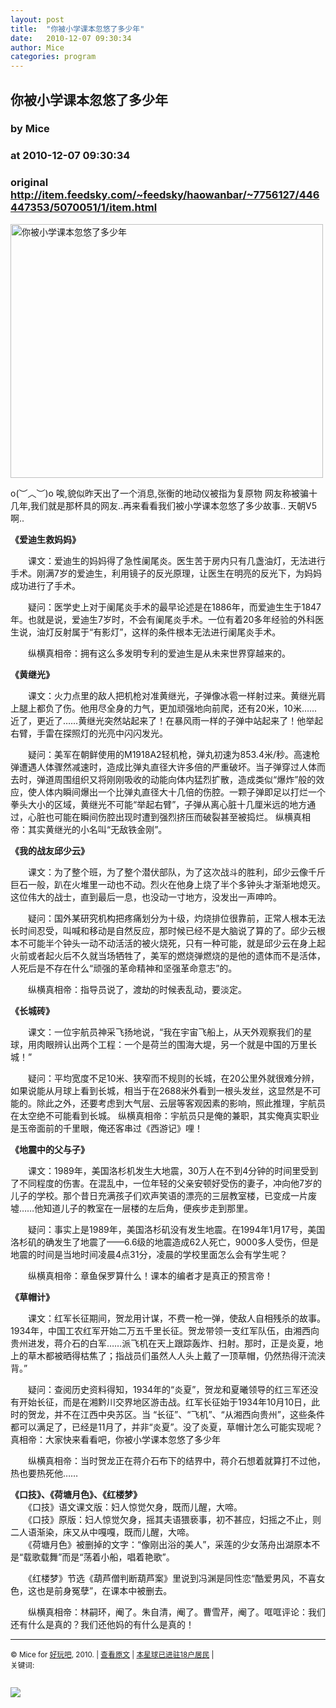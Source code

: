 ```yaml
---
layout: post
title:  "你被小学课本忽悠了多少年"
date:   2010-12-07 09:30:34
author: Mice
categories: program
---
```


## 你被小学课本忽悠了多少年
### by Mice
### at 2010-12-07 09:30:34
### original <http://item.feedsky.com/~feedsky/haowanbar/~7756127/446447353/5070051/1/item.html>

<p><a href="http://photo.9haow.cn/2010/12/07/huyou.jpg"><img src="http://photo.9haow.cn/2010/12/07/huyou.jpg" alt="你被小学课本忽悠了多少年 " width="500" height="406"></a></p>
<p>o(︶︿︶)o 唉,貌似昨天出了一个消息,张衡的地动仪被指为复原物 网友称被骗十几年,我们就是那杯具的网友..再来看看我们被小学课本忽悠了多少故事.. 天朝V5啊..</p>
<p><strong>《爱迪生救妈妈》</strong></p>
<p>　　课文：爱迪生的妈妈得了急性阑尾炎。医生苦于房内只有几盏油灯，无法进行手术。刚满7岁的爱迪生，利用镜子的反光原理，让医生在明亮的反光下，为妈妈成功进行了手术。</p>
<p>　　疑问：医学史上对于阑尾炎手术的最早论述是在1886年，而爱迪生生于1847年。也就是说，爱迪生7岁时，不会有阑尾炎手术。一位有着20多年经验的外科医生说，油灯反射属于“有影灯”，这样的条件根本无法进行阑尾炎手术。</p>
<p>　　纵横真相帝：拥有这么多发明专利的爱迪生是从未来世界穿越来的。</p>
<p><strong>《黄继光》</strong></p>
<p>　　课文：火力点里的敌人把机枪对准黄继光，子弹像冰雹一样射过来。黄继光肩上腿上都负了伤。他用尽全身的力气，更加顽强地向前爬，还有20米，10米……近了，更近了……黄继光突然站起来了！在暴风雨一样的子弹中站起来了！他举起右臂，手雷在探照灯的光亮中闪闪发光。</p>
<p>　　疑问：美军在朝鲜使用的M1918A2轻机枪，弹丸初速为853.4米/秒。高速枪弹遭遇人体骤然减速时，造成比弹丸直径大许多倍的严重破坏。当子弹穿过人体而去时，弹道周围组织又将刚刚吸收的动能向体内猛烈扩散，造成类似“爆炸”般的效应，使人体内瞬间爆出一个比弹丸直径大十几倍的伤腔。一颗子弹即足以打烂一个拳头大小的区域，黄继光不可能“举起右臂”，子弹从离心脏十几厘米远的地方通过，心脏也可能在瞬间伤腔出现时遭到强烈挤压而破裂甚至被捣烂。 纵横真相帝：其实黄继光的小名叫“无敌铁金刚”。</p>
<p><strong>《我的战友邱少云》</strong></p>
<p>　　课文：为了整个班，为了整个潜伏部队，为了这次战斗的胜利，邱少云像千斤巨石一般，趴在火堆里一动也不动。烈火在他身上烧了半个多钟头才渐渐地熄灭。这位伟大的战士，直到最后一息，也没动一寸地方，没发出一声呻吟。</p>
<p>　　疑问：国外某研究机构把疼痛划分为十级，灼烧排位很靠前，正常人根本无法长时间忍受，叫喊和移动是自然反应，那时候已经不是大脑说了算的了。邱少云根本不可能半个钟头一动不动活活的被火烧死，只有一种可能，就是邱少云在身上起火前或者起火后不久就当场牺牲了，美军的燃烧弹燃烧的是他的遗体而不是活体，人死后是不存在什么“顽强的革命精神和坚强革命意志”的。</p>
<p>　　纵横真相帝：指导员说了，渡劫的时候表乱动，要淡定。</p>
<p><strong>《长城砖》</strong></p>
<p>　　课文：一位宇航员神采飞扬地说，“我在宇宙飞船上，从天外观察我们的星球，用肉眼辨认出两个工程：一个是荷兰的围海大堤，另一个就是中国的万里长城！”</p>
<p>　　疑问：平均宽度不足10米、狭窄而不规则的长城，在20公里外就很难分辨，如果说能从月球上看到长城，相当于在2688米外看到一根头发丝，这显然是不可能的。除此之外，还要考虑到大气层、云层等客观因素的影响，照此推理，宇航员在太空绝不可能看到长城。 纵横真相帝：宇航员只是俺的兼职，其实俺真实职业是玉帝面前的千里眼，俺还客串过《西游记》哩！</p>
<p><strong>《地震中的父与子》</strong></p>
<p>　　课文：1989年，美国洛杉机发生大地震，30万人在不到4分钟的时间里受到了不同程度的伤害。在混乱中，一位年轻的父亲安顿好受伤的妻子，冲向他7岁的儿子的学校。那个昔日充满孩子们欢声笑语的漂亮的三层教室楼，已变成一片废墟……他知道儿子的教室在一层楼的左后角，便疾步走到那里。</p>
<p>　　疑问：事实上是1989年，美国洛杉矶没有发生地震。在1994年1月17号，美国洛杉矶的确发生了地震了——6.6级的地震造成62人死亡，9000多人受伤，但是地震的时间是当地时间凌晨4点31分，凌晨的学校里面怎么会有学生呢？</p>
<p>　　纵横真相帝：章鱼保罗算什么！课本的编者才是真正的预言帝！</p>
<p><strong>《草帽计》</strong></p>
<p>　　课文：红军长征期间，贺龙用计谋，不费一枪一弹，使敌人自相残杀的故事。1934年，中国工农红军开始二万五千里长征。贺龙带领一支红军队伍，由湘西向贵州进发，蒋介石的白军……派飞机在天上跟踪轰炸、扫射。那时，正是炎夏，地上的草木都被晒得枯焦了；指战员们虽然人人头上戴了一顶草帽，仍然热得汗流浃背。”</p>
<p>　　疑问：查阅历史资料得知，1934年的“炎夏”，贺龙和夏曦领导的红三军还没有开始长征，而是在湘黔川交界地区游击战。红军长征始于1934年10月10日，此时的贺龙，并不在江西中央苏区。当 “长征”、“飞机”、“从湘西向贵州”，这些条件都可以满足了，已经是11月了，并非“炎夏”。没了炎夏，草帽计怎么可能实现呢？ 真相帝：大家快来看看吧，你被小学课本忽悠了多少年</p>
<p>　　纵横真相帝：当时贺龙正在蒋介石布下的结界中，蒋介石想着就算打不过他，热也要热死他……</p>
<p><strong>《口技》、《荷塘月色》、《红楼梦》</strong><br>
　　《口技》语文课文版：妇人惊觉欠身，既而儿醒，大啼。<br>
　　《口技》原版：妇人惊觉欠身，摇其夫语猥亵事，初不甚应，妇摇之不止，则二人语渐染，床又从中嘎嘎，既而儿醒，大啼。<br>
　　《荷塘月色》被删掉的文字：“像刚出浴的美人”，采莲的少女荡舟出湖原本不是“载歌载舞”而是“荡着小船，唱着艳歌”。</p>
<p>　　《红楼梦》节选《葫芦僧判断葫芦案》里说到冯渊是同性恋“酷爱男风，不喜女色，这也是前身冤孽”，在课本中被删去。</p>
<p>　　纵横真相帝：林嗣环，阉了。朱自清，阉了。曹雪芹，阉了。哐哐评论：我们还有什么是真的？我们还他妈的有什么是真的！</p>
<hr>
<p><small>© Mice for <a href="http://www.9haow.cn">好玩吧</a>, 2010. |
<a href="http://www.9haow.cn/2010/12/07/huyou.html">查看原文</a> |
<a href="http://www.9haow.cn/2010/12/07/huyou.html#comments">本星球已进驻18户居民</a> |
<br>
关键词: <br>
</small></p><img src="http://www1.feedsky.com/t1/446447353/haowanbar/feedsky/s.gif?r=http://item.feedsky.com/~feedsky/haowanbar/~7756127/446447353/5070051/1/item.html" border="0" height="0" width="0"><p><a href="http://www1.feedsky.com/r/l/feedsky/haowanbar/446447353/art01.html"><img border="0" ismap src="http://www1.feedsky.com/r/i/feedsky/haowanbar/446447353/art01.gif"></a></p>